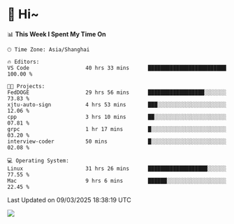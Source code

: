 # 👋 Hi~

<!--START_SECTION:waka-->
📊 **This Week I Spent My Time On** 

```text
🕑︎ Time Zone: Asia/Shanghai

🔥 Editors: 
VS Code                  40 hrs 33 mins      █████████████████████████   100.00 % 

🐱‍💻 Projects: 
FedDOGE                  29 hrs 56 mins      ██████████████████░░░░░░░   73.83 % 
xjtu-auto-sign           4 hrs 53 mins       ███░░░░░░░░░░░░░░░░░░░░░░   12.06 % 
cpp                      3 hrs 10 mins       ██░░░░░░░░░░░░░░░░░░░░░░░   07.81 % 
grpc                     1 hr 17 mins        █░░░░░░░░░░░░░░░░░░░░░░░░   03.20 % 
interview-coder          50 mins             █░░░░░░░░░░░░░░░░░░░░░░░░   02.08 % 

💻 Operating System: 
Linux                    31 hrs 26 mins      ███████████████████░░░░░░   77.55 % 
Mac                      9 hrs 6 mins        ██████░░░░░░░░░░░░░░░░░░░   22.45 % 
```


 Last Updated on 09/03/2025 18:38:19 UTC
<!--END_SECTION:waka-->

![](https://komarev.com/ghpvc/?username=lvdongyi&label=Profile%20views&color=0e75b6&style=flat)
<!---
lvdongyi/lvdongyi is a ✨ special ✨ repository because its `README.md` (this file) appears on your GitHub profile.
You can click the Preview link to take a look at your changes.
--->
